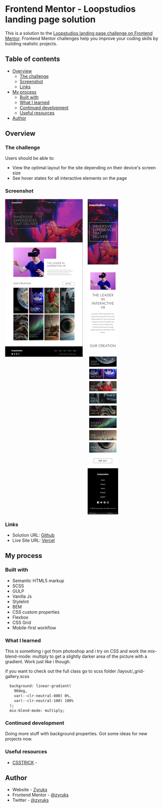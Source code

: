# Frontend Mentor - Loopstudios landing page solution

This is a solution to the [Loopstudios landing page challenge on Frontend Mentor](https://www.frontendmentor.io/challenges/loopstudios-landing-page-N88J5Onjw). Frontend Mentor challenges help you improve your coding skills by building realistic projects.

## Table of contents

- [Overview](#overview)
  - [The challenge](#the-challenge)
  - [Screenshot](#screenshot)
  - [Links](#links)
- [My process](#my-process)
  - [Built with](#built-with)
  - [What I learned](#what-i-learned)
  - [Continued development](#continued-development)
  - [Useful resources](#useful-resources)
- [Author](#author)

## Overview

### The challenge

Users should be able to:

- View the optimal layout for the site depending on their device's screen size
- See hover states for all interactive elements on the page

### Screenshot

<div style="display:flex; gap: 1rem; ">
<img src="./screenshots/desktop.png" alt="Desktop Screenshot" style="width: 50%; height: 100%;" >
<img src="./screenshots/mobile.png" alt="Mobile Screenshot">
</div>

### Links

- Solution URL: [Github](https://github.com/Zyruks/frontend-mentor-loopstudios-landing-page)
- Live Site URL: [Vercel](https://frontend-mentor-loopstudios-landing-page-zyruks.vercel.app/)

## My process

### Built with

- Semantic HTML5 markup
- SCSS
- GULP
- Vanilla Js
- Stylelint
- BEM
- CSS custom properties
- Flexbox
- CSS Grid
- Mobile-first workflow

### What I learned

This is something i got from photoshop and i try on CSS and work the mix-blend-mode: multiply to get a slightly darker area of the picture with a gradient. Work just like i though.

if you want to check out the full class go to scss folder /layout/\_grid-gallery.scss

```
  background: linear-gradient(
    90deg,
    var(--clr-neutral-800) 0%,
    var(--clr-neutral-100) 100%
  );
  mix-blend-mode: multiply;

```

### Continued development

Doing more stuff with background properties. Got some ideas for new projects now.

### Useful resources

- [CSSTRICK](https://css-tricks.com/almanac/properties/m/mix-blend-mode/) -

## Author

- Website - [Zyruks](https://www.zyruks.com)
- Frontend Mentor - [@zyruks](https://www.frontendmentor.io/profile/zyruks)
- Twitter - [@zyruks](https://www.twitter.com/zyruks)
